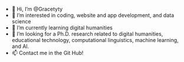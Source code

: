 - 👋 Hi, I’m @Gracetyty
- 👀 I’m interested in coding, website and app development, and data science
- 🌱 I’m currently learning digital humanities
- 💞️ I’m looking for a Ph.D. research related to digital humanities, educational technology, computational linguistics, machine learning, and AI.
- 📫 Contact me in the Git Hub!

<!---
Gracetyty/Gracetyty is a ✨ special ✨ repository because its `README.md` (this file) appears on your GitHub profile.
You can click the Preview link to take a look at your changes.
--->
